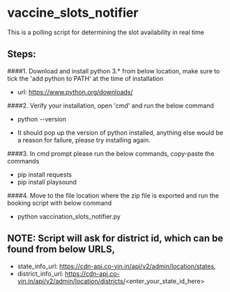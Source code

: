# vaccine_slots_notifier
This is a polling script for determining the slot availability in real time

## Steps:

####1. Download and install python 3.* from below location, make sure to tick the 'add python to PATH' at the time of installation
	
* url: https://www.python.org/downloads/


####2. Verify your installation, open 'cmd' and run the below command
	
* python --version

* It should pop up the version of python installed, anything else would be a reason for failure, please try installing again.


####3. In cmd prompt please run the below commands, copy-paste the commands
	
* pip install requests
* pip install playsound


####4. Move to the file location where the zip file is exported and run the booking script with below command

* python vaccination_slots_notifier.py


## NOTE: Script will ask for district id, which can be found from below URLS,

* state_info_url: https://cdn-api.co-vin.in/api/v2/admin/location/states,
* district_info_url: https://cdn-api.co-vin.in/api/v2/admin/location/districts/<enter_your_state_id_here>

